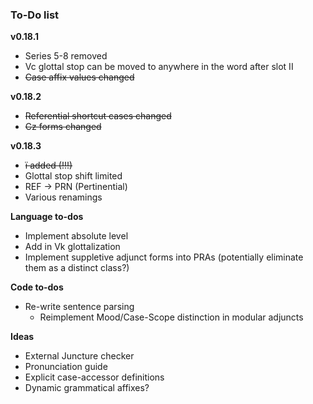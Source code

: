 ### To-Do list

**v0.18.1**

- Series 5-8 removed
- Vc glottal stop can be moved to anywhere in the word after slot II
- ~~Case affix values changed~~

**v0.18.2**

- ~~Referential shortcut cases changed~~
- ~~Cz forms changed~~

**v0.18.3**

- ~~ï added (!!!)~~
- Glottal stop shift limited
- REF -> PRN (Pertinential)
- Various renamings

**Language to-dos**

- Implement absolute level
- Add in Vk glottalization
- Implement suppletive adjunct forms into PRAs (potentially eliminate them as a distinct class?)
 
**Code to-dos**

 - Re-write sentence parsing
    - Reimplement Mood/Case-Scope distinction in modular adjuncts

**Ideas**

- External Juncture checker
- Pronunciation guide
- Explicit case-accessor definitions
- Dynamic grammatical affixes?